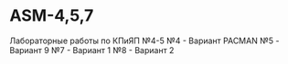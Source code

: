 # ASM-4,5,7
Лабораторные работы по КПиЯП №4-5
№4 - Вариант PACMAN
№5 - Вариант 9 
№7 - Вариант 1
№8 - Вариант 2

